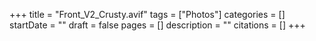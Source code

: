 +++
title = "Front_V2_Crusty.avif"
tags = ["Photos"]
categories = []
startDate = ""
draft = false
pages = []
description = ""
citations = []
+++
